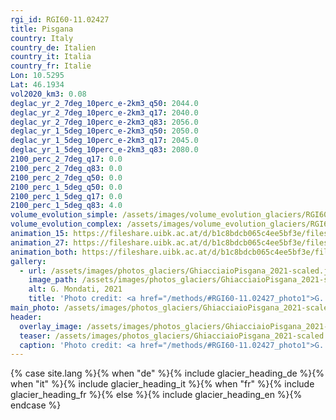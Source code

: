 ```yaml
---
rgi_id: RGI60-11.02427
title: Pisgana
country: Italy
country_de: Italien
country_it: Italia
country_fr: Italie
Lon: 10.5295
Lat: 46.1934
vol2020_km3: 0.08
deglac_yr_2_7deg_10perc_e-2km3_q50: 2044.0
deglac_yr_2_7deg_10perc_e-2km3_q17: 2040.0
deglac_yr_2_7deg_10perc_e-2km3_q83: 2056.0
deglac_yr_1_5deg_10perc_e-2km3_q50: 2050.0
deglac_yr_1_5deg_10perc_e-2km3_q17: 2045.0
deglac_yr_1_5deg_10perc_e-2km3_q83: 2080.0
2100_perc_2_7deg_q17: 0.0
2100_perc_2_7deg_q83: 0.0
2100_perc_2_7deg_q50: 0.0
2100_perc_1_5deg_q50: 0.0
2100_perc_1_5deg_q17: 0.0
2100_perc_1_5deg_q83: 4.0
volume_evolution_simple: /assets/images/volume_evolution_glaciers/RGI60-11.02427_simple_en.png
volume_evolution_complex: /assets/images/volume_evolution_glaciers/RGI60-11.02427_complex_en.png
animation_15: https://fileshare.uibk.ac.at/d/b1c8bdcb065c4ee5bf3e/files/?p=%2FRGI60-11.02427_%2B1.5%C2%B0C.mp4&dl=1
animation_27: https://fileshare.uibk.ac.at/d/b1c8bdcb065c4ee5bf3e/files/?p=%2FRGI60-11.02427_%2B2.7%C2%B0C.mp4&dl=1
animation_both: https://fileshare.uibk.ac.at/d/b1c8bdcb065c4ee5bf3e/files/?p=%2FRGI60-11.02427_both.mp4&dl=1
gallery:
  - url: /assets/images/photos_glaciers/GhiacciaioPisgana_2021-scaled.jpg
    image_path: /assets/images/photos_glaciers/GhiacciaioPisgana_2021-scaled.jpg
    alt: G. Mondati, 2021
    title: 'Photo credit: <a href="/methods/#RGI60-11.02427_photo1">G. Mondati, 2021</a>'
main_photo: /assets/images/photos_glaciers/GhiacciaioPisgana_2021-scaled.jpg
header:
  overlay_image: /assets/images/photos_glaciers/GhiacciaioPisgana_2021-scaled.jpg
  teaser: /assets/images/photos_glaciers/GhiacciaioPisgana_2021-scaled.jpg
  caption: 'Photo credit: <a href="/methods/#RGI60-11.02427_photo1">G. Mondati, 2021</a>'
---
```

{% case site.lang %}{% when "de" %}{% include glacier_heading_de %}{% when "it" %}{% include glacier_heading_it %}{% when "fr" %}{% include glacier_heading_fr %}{% else %}{% include glacier_heading_en %}{% endcase %}